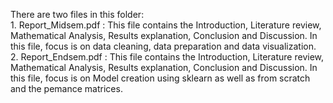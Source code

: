 There are two files in this folder:
</br> 1. Report_Midsem.pdf : This file contains the Introduction, Literature review, Mathematical Analysis, Results explanation, Conclusion and Discussion. In this file, focus is on data cleaning, data preparation and data visualization.
</br> 2. Report_Endsem.pdf : This file contains the Introduction, Literature review, Mathematical Analysis, Results explanation, Conclusion and Discussion. In this file, focus is on Model creation using sklearn as well as from scratch and the pemance matrices.
